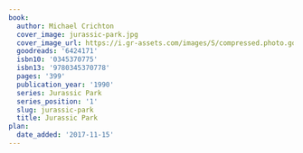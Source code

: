 ```yaml
---
book:
  author: Michael Crichton
  cover_image: jurassic-park.jpg
  cover_image_url: https://i.gr-assets.com/images/S/compressed.photo.goodreads.com/books/1344371661l/6424171._SY160_.jpg
  goodreads: '6424171'
  isbn10: '0345370775'
  isbn13: '9780345370778'
  pages: '399'
  publication_year: '1990'
  series: Jurassic Park
  series_position: '1'
  slug: jurassic-park
  title: Jurassic Park
plan:
  date_added: '2017-11-15'
---
```

